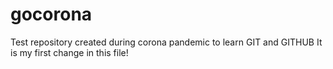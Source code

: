 # gocorona
Test repository created during corona pandemic to learn GIT and GITHUB
It is my first change in this file!
